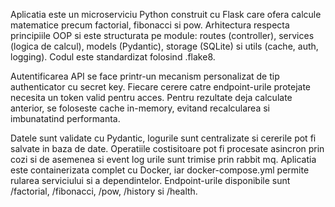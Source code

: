 Aplicatia este un microserviciu Python construit cu Flask care ofera calcule matematice precum factorial, fibonacci si pow.
Arhitectura respecta principiile OOP si este structurata pe module: routes (controller), services (logica de calcul), models (Pydantic), storage (SQLite) si utils (cache, auth, logging).
Codul este standardizat folosind .flake8.

Autentificarea API se face printr-un mecanism personalizat de tip authenticator cu secret key. Fiecare cerere catre endpoint-urile protejate necesita un token valid pentru acces. Pentru rezultate deja calculate anterior, se foloseste cache in-memory, evitand recalcularea si imbunatatind performanta.

Datele sunt validate cu Pydantic, logurile sunt centralizate si cererile pot fi salvate in baza de date. Operatiile costisitoare pot fi procesate asincron prin cozi si de asemenea si event log urile sunt trimise prin rabbit mq. Aplicatia este containerizata complet cu Docker, iar docker-compose.yml permite rularea serviciului si a dependintelor. Endpoint-urile disponibile sunt /factorial, /fibonacci, /pow, /history si /health.

